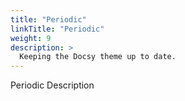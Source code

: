```yaml
---
title: "Periodic"
linkTitle: "Periodic"
weight: 9
description: >
  Keeping the Docsy theme up to date.
---
```


Periodic Description
